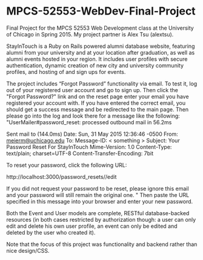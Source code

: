 # MPCS-52553-WebDev-Final-Project
Final Project for the MPCS 52553 Web Development class at the University of Chicago in Spring 2015. My project partner is Alex Tsu (alextsu).

StayInTouch is a Ruby on Rails powered alumni database website, featuring alumni from your university and at your location after graduation, as well as alumni events hosted in your region. It includes user profiles with secure authentication, dynamic creation of new city and university community profiles, and hosting of and sign ups for events. 

The project includes “Forgot Password” functionality via email. To test it, log out of your registered user account and go to sign up. Then click the "Forgot Password?" link and on the reset page enter your email you have registered your account with. If you have entered the correct email, you should get a success message and be redirected to the main page. Then please go into the log and look there for a message like the following:
"UserMailer#password_reset: processed outbound mail in 56.2ms

Sent mail to <your email address> (144.0ms)
Date: Sun, 31 May 2015 12:36:46 -0500
From: meierm@uchicago.edu
To: <your email address>
Message-ID: < something >
Subject: Your Password Reset For StayInTouch
Mime-Version: 1.0
Content-Type: text/plain;
charset=UTF-8
Content-Transfer-Encoding: 7bit

To reset your password, click the following URL:

http://localhost:3000/password_resets/<some code>/edit

If you did not request your password to be reset, please ignore this email and your password will still remain the original one.
"
Then paste the URL specified in this message into your browser and enter your new password.

Both the Event and User models are complete, RESTful database-backed resources (in both cases restricted by authorization though: a user can only edit and delete his own user profile, an event can only be edited and deleted by the user who created it).

Note that the focus of this project was functionality and backend rather than nice design/CSS. 
